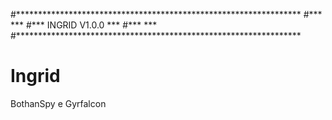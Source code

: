 #*****************************************************************
#***                                                           ***
#***           INGRID            V1.0.0                        ***
#***                                                           ***
#*****************************************************************

# Ingrid 
BothanSpy e Gyrfalcon
